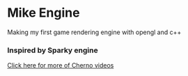 # Mike Engine
Making my first game rendering engine with opengl and c++

### Inspired by Sparky engine
[Click here for more of Cherno videos](https://www.youtube.com/playlist?list=PLlrATfBNZ98fqE45g3jZA_hLGUrD4bo6_)
